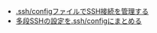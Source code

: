 - [.ssh/configファイルでSSH接続を管理する](https://qiita.com/0084ken/items/2e4e9ae44ec5e01328f1)
- [多段SSHの設定を.ssh/configにまとめる](https://qiita.com/ik-fib/items/12e4fab4478e360a82a1)

